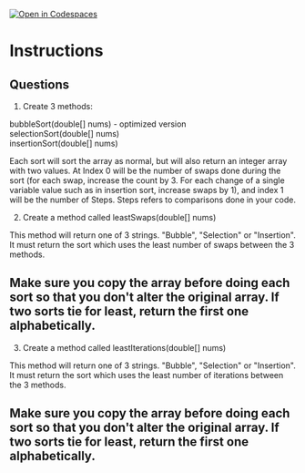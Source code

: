 [![Open in Codespaces](https://classroom.github.com/assets/launch-codespace-2972f46106e565e64193e422d61a12cf1da4916b45550586e14ef0a7c637dd04.svg)](https://classroom.github.com/open-in-codespaces?assignment_repo_id=18930993)
# Instructions  

  ## Questions
1. Create 3 methods:

bubbleSort(double[] nums) - optimized version </br>
selectionSort(double[] nums)</br>
insertionSort(double[] nums)</br>

Each sort will sort the array as normal, but will also return an integer array with two values. At Index 0 will be the number of swaps done during the sort (for each swap, increase the count by 3. For each change of a single variable value such as in insertion sort, increase swaps by 1), and index 1 will be the number of Steps. Steps refers to comparisons done in your code.

2. Create a method called leastSwaps(double[] nums)

This method will return one of 3 strings. "Bubble", "Selection" or "Insertion".
It must return the sort which uses the least number of swaps between the 3 methods.

## **Make sure you copy the array before doing each sort so that you don't alter the original array. If two sorts tie for least, return the first one alphabetically.**

3. Create a method called leastIterations(double[] nums)

This method will return one of 3 strings. "Bubble", "Selection" or "Insertion".
It must return the sort which uses the least number of iterations between the 3 methods.

## **Make sure you copy the array before doing each sort so that you don't alter the original array. If two sorts tie for least, return the first one alphabetically.**
